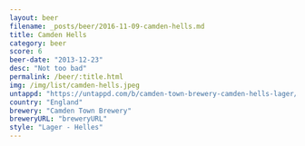 ```yaml
---
layout: beer
filename: _posts/beer/2016-11-09-camden-hells.md
title: Camden Hells
category: beer
score: 6
beer-date: "2013-12-23"
desc: "Not too bad"
permalink: /beer/:title.html
img: /img/list/camden-hells.jpeg
untappd: "https://untappd.com/b/camden-town-brewery-camden-hells-lager/158571"
country: "England"
brewery: "Camden Town Brewery"
breweryURL: "breweryURL"
style: "Lager - Helles"
---
```

